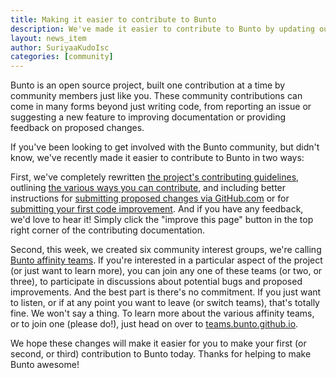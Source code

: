 ```yaml
---
title: Making it easier to contribute to Bunto
description: We've made it easier to contribute to Bunto by updating our contributing documentation and introducing Bunto Affinity Teams, teams dedicated to specific aspects of the project.
layout: news_item
author: SuriyaaKudoIsc
categories: [community]
---
```


Bunto is an open source project, built one contribution at a time by community members just like you. These community contributions can come in many forms beyond just writing code, from reporting an issue or suggesting a new feature to improving documentation or providing feedback on proposed changes.

If you've been looking to get involved with the Bunto community, but didn't know, we've recently made it easier to contribute to Bunto in two ways:

First, we've completely rewritten [the project's contributing guidelines](https://bunto.github.io/docs/contributing/), outlining [the various ways you can contribute](https://bunto.github.io/docs/contributing/#ways-to-contribute), and including better instructions for [submitting proposed changes via GitHub.com](https://bunto.github.io/docs/contributing/#submitting-a-pull-request-via-githubcom) or for [submitting your first code improvement](https://bunto.github.io/docs/contributing/#code-contributions). And if you have any feedback, we'd love to hear it! Simply click the "improve this page" button in the top right corner of the contributing documentation.

Second, this week, we created six community interest groups, we're calling [Bunto affinity teams](https://teams.bunto.github.io). If you're interested in a particular aspect of the project (or just want to learn more), you can join any one of these teams (or two, or three), to participate in discussions about potential bugs and proposed improvements. And the best part is there's no commitment. If you just want to listen, or if at any point you want to leave (or switch teams), that's totally fine. We won't say a thing. To learn more about the various affinity teams, or to join one (please do!), just head on over to [teams.bunto.github.io](https://bunto-teams.herokuapp.com/).

We hope these changes will make it easier for you to make your first (or second, or third) contribution to Bunto today. Thanks for helping to make Bunto awesome!
